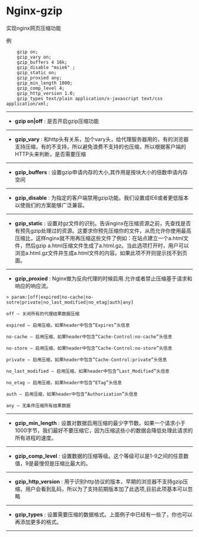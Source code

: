# Nginx-gzip

实现nginx网页压缩功能

例

```
	gzip on;
	gzip_vary on;
	gzip_buffers 4 16k;
	gzip_disable "msie6" ;
	gzip_static on;
	gzip_proxied any;
	gzip_min_length 1000;
	gzip_comp_level 4;
	gzip_http_version 1.0;
	gzip_types text/plain application/x-javascript text/css application/xml;	

```

------

* **gzip  on|off** : 是否开启gzip压缩功能

------

* **gzip_vary** : 和http头有关系，加个vary头，给代理服务器用的，有的浏览器支持压缩，有的不支持，所以避免浪费不支持的也压缩，所以根据客户端的HTTP头来判断，是否需要压缩

------

* **gzip_buffers** : 设置gzip申请内存的大小,其作用是按块大小的倍数申请内存空间

------


* **gzip_disable** : 为指定的客户端禁用gzip功能。我们设置成IE6或者更低版本以使我们的方案能够广泛兼容。

------

* **gzip_static** : 设置对gz文件的识别。告诉nginx在压缩资源之前，先查找是否有预先gzip处理过的资源。这要求你预先压缩你的文件，从而允许你使用最高压缩比，这样nginx就不用再压缩这些文件了例如：在站点建立一个a.html文件，然后gzip a.html压缩文件生成了a.html.gz。当此选项打开时，用户可以浏览a.html.gz文件并生成a.html文件的内容。如果此项不开则提示找不到页面。

------

* **gzip_proxied** : Nginx做为反向代理的时候启用.允许或者禁止压缩基于请求和响应的响应流。

```
> param:[off|expired|no-cache|no-sotre|private|no_last_modified|no_etag|auth|any]
 
off – 关闭所有的代理结果数据压缩

expired – 启用压缩，如果header中包含”Expires”头信息

no-cache – 启用压缩，如果header中包含”Cache-Control:no-cache”头信息

no-store – 启用压缩，如果header中包含”Cache-Control:no-store”头信息

private – 启用压缩，如果header中包含”Cache-Control:private”头信息

no_last_modified – 启用压缩，如果header中包含”Last_Modified”头信息

no_etag – 启用压缩，如果header中包含“ETag”头信息

auth – 启用压缩，如果header中包含“Authorization”头信息

any – 无条件压缩所有结果数据

```

------


* **gzip_min_length** : 设置对数据启用压缩的最少字节数。如果一个请求小于1000字节，我们最好不要压缩它，因为压缩这些小的数据会降低处理此请求的所有进程的速度。

------

* **gzip_comp_level** : 设置数据的压缩等级。这个等级可以是1-9之间的任意数值，9是最慢但是压缩比最大的。

------

* **gzip_http_version** : 用于识别http协议的版本，早期的浏览器不支持gzip压缩，用户会看到乱码，所以为了支持前期版本加了此选项,目前此项基本可以忽略

------

* **gzip_types** : 设置需要压缩的数据格式。上面例子中已经有一些了，你也可以再添加更多的格式。

------

